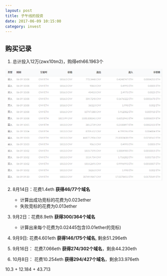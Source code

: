 ```yaml
---
layout: post
title: 子午线的投资
date: 2017-06-09 10:15:00
category: invest
---
```


## 购买记录

1. 总计投入12万(zwx10tm2)，购得eth66.1963个

![ETH购买记录](/images/zwx1.jpg)

2. 8月14日：花费1.4eth __获得46/77个域名__
    - 计算出成功竞标的花费为0.023ether
    - 失败竞标的花费为0.013ether

3. 9月2日：花费8.9eth __获得300/364个域名__

    - 计算出来每个花费为0.02445包含(0.01ether的竞标)

4. 9月9日: 花费4.601eth __获得146/175个域名__, 剩余51.296eth

5. 9月16日： 花费7.066eth __获得274/302个域名__，剩余44.230eth

6. 10月8日： 花费10.254eth __获得294/427个域名__，剩余33.976eth


10.3 +  12.184 + 43.713 